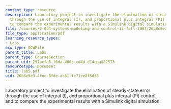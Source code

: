 ```yaml
---
content_type: resource
description: Laboratory project to investigate the elimination of steady-state error
  through the use of integral (I), and proportional plus integral (PI) control, and
  to compare the experimental results with a Simulink digital simulation.
file: /courses/2-004-systems-modeling-and-control-ii-fall-2007/26b8c9e34fec8fdeac61fc71ee8f5d36_lab5.pdf
file_type: application/pdf
learning_resource_types:
- Labs
ocw_type: OCWFile
parent_title: Labs
parent_type: CourseSection
parent_uid: 297befa5-f0da-480c-cd4d-d14eea022573
resourcetype: Document
title: lab5.pdf
uid: 26b8c9e3-4fec-8fde-ac61-fc71ee8f5d36
---
```

Laboratory project to investigate the elimination of steady-state error through the use of integral (I), and proportional plus integral (PI) control, and to compare the experimental results with a Simulink digital simulation.

